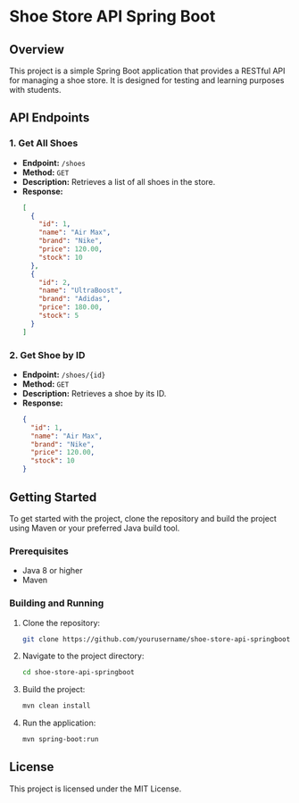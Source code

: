 # Shoe Store API Spring Boot

## Overview

This project is a simple Spring Boot application that provides a RESTful API for managing a shoe store. It is designed for testing and learning purposes with students.

## API Endpoints

### 1. Get All Shoes

- **Endpoint:** `/shoes`
- **Method:** `GET`
- **Description:** Retrieves a list of all shoes in the store.
- **Response:**
  ```json
  [
    {
      "id": 1,
      "name": "Air Max",
      "brand": "Nike",
      "price": 120.00,
      "stock": 10
    },
    {
      "id": 2,
      "name": "UltraBoost",
      "brand": "Adidas",
      "price": 180.00,
      "stock": 5
    }
  ]
  ```

### 2. Get Shoe by ID

- **Endpoint:** `/shoes/{id}`
- **Method:** `GET`
- **Description:** Retrieves a shoe by its ID.
- **Response:**
  ```json
  {
    "id": 1,
    "name": "Air Max",
    "brand": "Nike",
    "price": 120.00,
    "stock": 10
  }
  ```

## Getting Started

To get started with the project, clone the repository and build the project using Maven or your preferred Java build tool.

### Prerequisites

- Java 8 or higher
- Maven

### Building and Running

1. Clone the repository:
   ```sh
   git clone https://github.com/yourusername/shoe-store-api-springboot.git
   ```
2. Navigate to the project directory:
   ```sh
   cd shoe-store-api-springboot
   ```
3. Build the project:
   ```sh
   mvn clean install
   ```
4. Run the application:
   ```sh
   mvn spring-boot:run
   ```

## License

This project is licensed under the MIT License.
